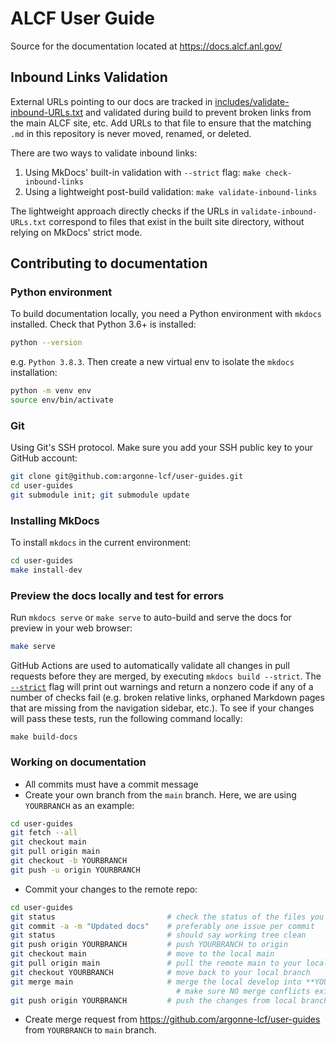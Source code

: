 # ALCF User Guide
Source for the documentation located at https://docs.alcf.anl.gov/

## Inbound Links Validation
External URLs pointing to our docs are tracked in [includes/validate-inbound-URLs.txt](includes/validate-inbound-URLs.txt) and validated during build to prevent broken links from the main ALCF site, etc. Add URLs to that file to ensure that the matching `.md` in this repository is never moved, renamed, or deleted.

There are two ways to validate inbound links:
1. Using MkDocs' built-in validation with `--strict` flag: `make check-inbound-links`
2. Using a lightweight post-build validation: `make validate-inbound-links`

The lightweight approach directly checks if the URLs in `validate-inbound-URLs.txt` correspond to files that exist in the built site directory, without relying on MkDocs' strict mode.

## Contributing to documentation

### Python environment

To build documentation locally, you need a Python environment with `mkdocs` installed.  Check that Python 3.6+ is installed:
```bash
python --version
```
e.g. `Python 3.8.3`. Then create a new virtual env to isolate the `mkdocs` installation:
```bash
python -m venv env
source env/bin/activate
```

### Git

Using Git's SSH protocol. Make sure you add your SSH public key to your GitHub account:
```bash
git clone git@github.com:argonne-lcf/user-guides.git
cd user-guides
git submodule init; git submodule update
```

### Installing MkDocs

To install `mkdocs` in the current environment: 
```bash
cd user-guides
make install-dev
```

### Preview the docs locally and test for errors

Run `mkdocs serve` or `make serve` to auto-build and serve the docs for preview in your web browser:
```bash
make serve
```

GitHub Actions are used to automatically validate all changes in pull requests before they are merged, by executing `mkdocs build --strict`. The [`--strict`](https://www.mkdocs.org/user-guide/configuration/#validation) flag will print out warnings and return a nonzero code if any of a number of checks fail (e.g. broken relative links, orphaned Markdown pages that are missing from the navigation sidebar, etc.). To see if your changes will pass these tests, run the following command locally:
```
make build-docs
```

### Working on documentation

* All commits must have a commit message
* Create your own branch from the `main` branch.  Here, we are using `YOURBRANCH` as an example:
```bash
cd user-guides
git fetch --all
git checkout main
git pull origin main
git checkout -b YOURBRANCH
git push -u origin YOURBRANCH
```
* Commit your changes to the remote repo:
```bash
cd user-guides
git status                         # check the status of the files you have edited
git commit -a -m "Updated docs"    # preferably one issue per commit
git status                         # should say working tree clean
git push origin YOURBRANCH         # push YOURBRANCH to origin
git checkout main                  # move to the local main
git pull origin main               # pull the remote main to your local machine
git checkout YOURBRANCH            # move back to your local branch
git merge main                     # merge the local develop into **YOURBRANCH** and
                                     # make sure NO merge conflicts exist
git push origin YOURBRANCH         # push the changes from local branch up to your remote branch
```
* Create merge request from https://github.com/argonne-lcf/user-guides from `YOURBRANCH` to `main` branch.

